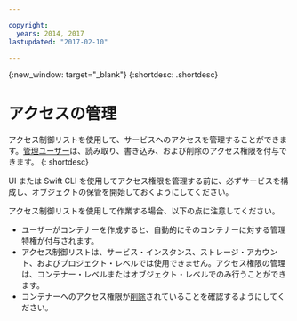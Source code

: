 ```yaml
---

copyright:
  years: 2014, 2017
lastupdated: "2017-02-10"

---
```

{:new_window: target="_blank"}
{:shortdesc: .shortdesc}



# アクセスの管理

アクセス制御リストを使用して、サービスへのアクセスを管理することができます。[管理ユーザー](/docs/services/ObjectStorage/os_access_types.html)は、読み取り、書き込み、および削除のアクセス権限を付与できます。
{: shortdesc}

UI または Swift CLI を使用してアクセス権限を管理する前に、必ずサービスを構成し、オブジェクトの保管を開始しておくようにしてください。

アクセス制御リストを使用して作業する場合、以下の点に注意してください。
  * ユーザーがコンテナーを作成すると、自動的にそのコンテナーに対する管理特権が付与されます。
  * アクセス制御リストは、サービス・インスタンス、ストレージ・アカウント、およびプロジェクト・レベルでは使用できません。アクセス権限の管理は、コンテナー・レベルまたはオブジェクト・レベルでのみ行うことができます。
  * コンテナーへのアクセス権限が[削除](/docs/services/ObjectStorage/os_remove_access.html)されていることを確認するようにしてください。
